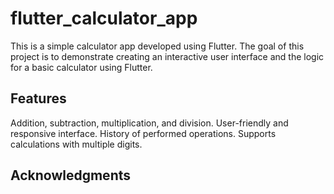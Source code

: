 # flutter_calculator_app

This is a simple calculator app developed using Flutter. The goal of this project is to demonstrate creating an interactive user interface and the logic for a basic calculator using Flutter.

## Features

Addition, subtraction, multiplication, and division.
User-friendly and responsive interface.
History of performed operations.
Supports calculations with multiple digits.

## Acknowledgments



